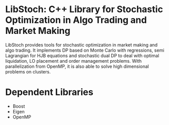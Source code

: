 # LibStoch: C++ Library for Stochastic Optimization in Algo Trading and Market Making

LibStoch provides tools for stochastic optimization in market making and algo trading. It implements DP based on Monte Carlo with regressions, semi Lagrangian for HJB equations and stochastic dual DP to deal with optimal liquidation, LO placement and order management problems. With parallelization from OpenMP, it is also able to solve high dimensional problems on clusters.

# Dependent Libraries
- Boost
- Eigen
- OpenMP